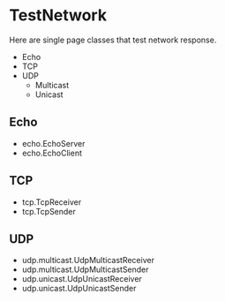 # TestNetwork
Here are single page classes that test network response.

- Echo
- TCP
- UDP
  - Multicast
  - Unicast

## Echo
- echo.EchoServer
- echo.EchoClient

## TCP
- tcp.TcpReceiver
- tcp.TcpSender

## UDP
- udp.multicast.UdpMulticastReceiver
- udp.multicast.UdpMulticastSender
- udp.unicast.UdpUnicastReceiver
- udp.unicast.UdpUnicastSender
